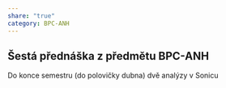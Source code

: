 ```yaml
---
share: "true"
category: BPC-ANH
---
```


## Šestá přednáška z předmětu BPC-ANH

Do konce semestru (do polovičky dubna) dvě analýzy v Sonicu